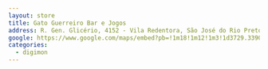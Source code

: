 ```yaml
---
layout: store
title: Gato Guerreiro Bar e Jogos
address: R. Gen. Glicério, 4152 - Vila Redentora, São José do Rio Preto - SP, 15015-400
google: https://www.google.com/maps/embed?pb=!1m18!1m12!1m3!1d3729.3390940512686!2d-49.39187932497456!3d-20.818009180779057!2m3!1f0!2f0!3f0!3m2!1i1024!2i768!4f13.1!3m3!1m2!1s0x94bdadd943218a07%3A0x711aaae1511e90a7!2sGato%20Guerreiro%20Bar%20e%20Jogos!5e0!3m2!1spt-BR!2sbr!4v1758738898521!5m2!1spt-BR!2sbr
categories:
  - digimon
---
```

